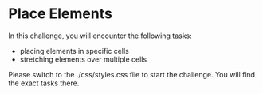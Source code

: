 # Place Elements

In this challenge, you will encounter the following tasks:

- placing elements in specific cells
- stretching elements over multiple cells

Please switch to the ./css/styles.css file to start the challenge. You will find the exact tasks there.
